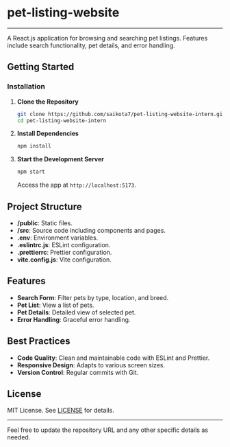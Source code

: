 # pet-listing-website

---

A React.js application for browsing and searching pet listings. Features include search functionality, pet details, and error handling.

## Getting Started

### Installation

1. **Clone the Repository**
    
    ```bash
    git clone https://github.com/saikota7/pet-listing-website-intern.git
    cd pet-listing-website-intern
    
    ```
    
2. **Install Dependencies**
    
    ```bash
    npm install
    
    ```
    
3. **Start the Development Server**
    
    ```bash
    npm start
    
    ```
    
    Access the app at `http://localhost:5173`.
    

## Project Structure

- **/public**: Static files.
- **/src**: Source code including components and pages.
- **.env**: Environment variables.
- **.eslintrc.js**: ESLint configuration.
- **.prettierrc**: Prettier configuration.
- **vite.config.js**: Vite configuration.

## Features

- **Search Form**: Filter pets by type, location, and breed.
- **Pet List**: View a list of pets.
- **Pet Details**: Detailed view of selected pet.
- **Error Handling**: Graceful error handling.

## Best Practices

- **Code Quality**: Clean and maintainable code with ESLint and Prettier.
- **Responsive Design**: Adapts to various screen sizes.
- **Version Control**: Regular commits with Git.

## License

MIT License. See [LICENSE](notion://www.notion.so/LICENSE) for details.

---

Feel free to update the repository URL and any other specific details as needed.
